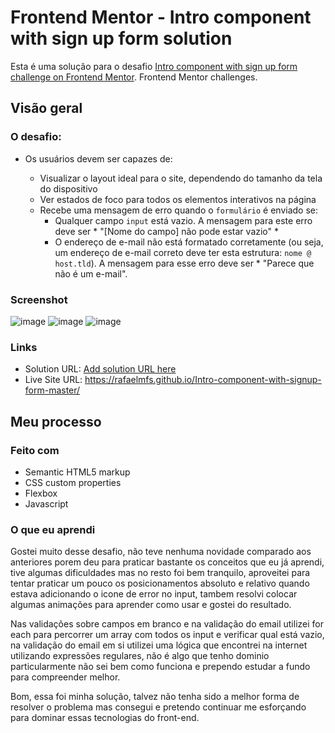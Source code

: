 # Frontend Mentor - Intro component with sign up form solution

Esta é uma solução para o desafio [Intro component with sign up form challenge on Frontend Mentor](https://www.frontendmentor.io/challenges/intro-component-with-signup-form-5cf91bd49edda32581d28fd1). Frontend Mentor challenges.



## Visão geral

### O desafio: 

- Os usuários devem ser capazes de:

  - Visualizar o layout ideal para o site, dependendo do tamanho da tela do dispositivo
  - Ver estados de foco para todos os elementos interativos na página
  - Recebe uma mensagem de erro quando o `formulário` é enviado se:
    - Qualquer campo `input` está vazio. A mensagem para este erro deve ser * "[Nome do campo] não pode estar vazio" *
    - O endereço de e-mail não está formatado corretamente (ou seja, um endereço de e-mail correto deve ter esta estrutura: `nome @ host.tld`). A mensagem para esse erro deve ser * "Parece que não é um e-mail".

### Screenshot

![image](https://user-images.githubusercontent.com/80429145/122317991-c78a3e00-cef4-11eb-8a1a-4446f4e73411.png)
![image](https://user-images.githubusercontent.com/80429145/122318005-cbb65b80-cef4-11eb-8bc1-ee8b5aec2bff.png)
![image](https://user-images.githubusercontent.com/80429145/122318014-cf49e280-cef4-11eb-9494-b0b1a2067f45.png)


### Links

- Solution URL: [Add solution URL here](https://your-solution-url.com)
- Live Site URL: https://rafaelmfs.github.io/Intro-component-with-signup-form-master/

## Meu processo

### Feito com

- Semantic HTML5 markup
- CSS custom properties
- Flexbox
- Javascript

### O que eu aprendi

Gostei muito desse desafio, não teve nenhuma novidade comparado aos anteriores porem deu para praticar bastante os conceitos que eu já aprendi, tive algumas dificuldades mas no resto foi bem tranquilo, aproveitei para tentar praticar um pouco os posicionamentos absoluto e relativo quando estava adicionando o icone de error no input, tambem resolvi colocar algumas animações para aprender como usar e gostei do resultado.

Nas validações sobre campos em branco e na validação do email utilizei for each para percorrer um array com todos os input e verificar qual está vazio, na validação do email em si utilizei uma lógica que encontrei na internet utilizando expressões regulares, não é algo que tenho dominio particularmente não sei bem como funciona e prependo estudar a fundo para compreender melhor. 

Bom, essa foi minha solução, talvez não tenha sido a melhor forma de resolver o problema mas consegui e pretendo continuar me esforçando para dominar essas tecnologias do front-end.

